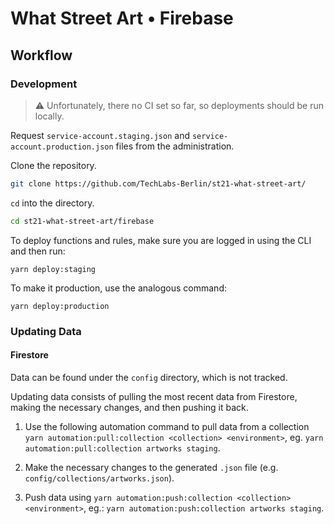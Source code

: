 # What Street Art • Firebase

## Workflow

### Development

> ⚠️ Unfortunately, there no CI set so far, so deployments should be run locally.

Request `service-account.staging.json` and `service-account.production.json` files from the administration.

Clone the repository.

```sh
git clone https://github.com/TechLabs-Berlin/st21-what-street-art/
```

`cd` into the directory.

```sh
cd st21-what-street-art/firebase
```

To deploy functions and rules, make sure you are logged in using the CLI and then run:

`yarn deploy:staging`

To make it production, use the analogous command:

`yarn deploy:production`

### Updating Data

#### Firestore

Data can be found under the `config` directory, which is not tracked.

Updating data consists of pulling the most recent data from Firestore, making the necessary changes, and then pushing it back.

1. Use the following automation command to pull data from a collection `yarn automation:pull:collection <collection> <environment>`, eg. `yarn automation:pull:collection artworks staging`.

2. Make the necessary changes to the generated `.json` file (e.g. `config/collections/artworks.json`).

3. Push data using `yarn automation:push:collection <collection> <environment>`, eg.: `yarn automation:push:collection artworks staging`.
